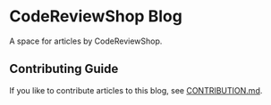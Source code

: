 # CodeReviewShop Blog

A space for articles by CodeReviewShop.

## Contributing Guide

If you like to contribute articles to this blog, see [CONTRIBUTION.md](https://github.com/CodeReviewShop/blog/blob/main/CONTRIBUTING.md).
